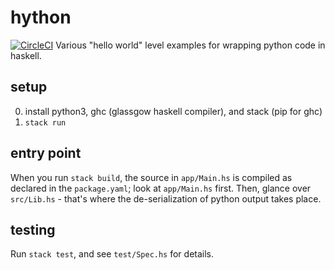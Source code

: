 # hython
[![CircleCI](https://circleci.com/gh/ekalosak/hython/tree/master.svg?style=svg&circle-token=68ad6fb98de4ff6b4b8cadb9398f282049cf5c4d)](https://circleci.com/gh/ekalosak/hython/tree/master)
Various "hello world" level examples for wrapping python code in haskell.

## setup
0. install python3, ghc (glassgow haskell compiler), and stack (pip for ghc)
1. `stack run`

## entry point
When you run `stack build`, the source in `app/Main.hs` is compiled as declared
in the `package.yaml`; look at `app/Main.hs` first. Then, glance over
`src/Lib.hs` - that's where the de-serialization of python output takes place.

## testing
Run `stack test`, and see `test/Spec.hs` for details.
